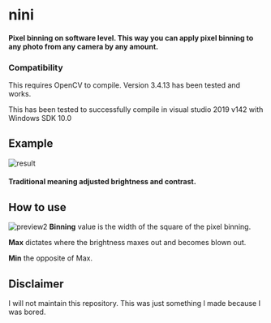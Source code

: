 # nini
#### Pixel binning on software level. This way you can apply pixel binning to any photo from any camera by any amount.

### Compatibility
This requires OpenCV to compile. Version 3.4.13 has been tested and works.

This has been tested to successfully compile in visual studio 2019 v142 with Windows SDK 10.0

## Example
![result](https://user-images.githubusercontent.com/54358989/124307922-cac63080-db68-11eb-8a75-27edc43b8ab8.png)
#### Traditional meaning adjusted brightness and contrast.

## How to use
![preview2](https://user-images.githubusercontent.com/54358989/124308887-352ba080-db6a-11eb-9fdc-43478429eace.png)
**Binning** value is the width of the square of the pixel binning.

**Max** dictates where the brightness maxes out and becomes blown out.

**Min** the opposite of Max.

## Disclaimer
I will not maintain this repository. This was just something I made because I was bored.

